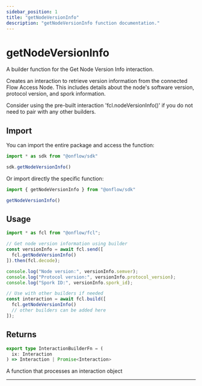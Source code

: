 ```yaml
---
sidebar_position: 1
title: "getNodeVersionInfo"
description: "getNodeVersionInfo function documentation."
---
```


<!-- THIS DOCUMENT IS AUTO-GENERATED FROM [onflow/sdk/src/build/build-get-node-version-info.ts](https://github.com/onflow/fcl-js/tree/master/packages/sdk/src/build/build-get-node-version-info.ts). DO NOT EDIT MANUALLY -->

# getNodeVersionInfo

A builder function for the Get Node Version Info interaction.

Creates an interaction to retrieve version information from the connected Flow Access Node.
This includes details about the node's software version, protocol version, and spork information.

Consider using the pre-built interaction 'fcl.nodeVersionInfo()' if you do not need to pair with any other builders.

## Import

You can import the entire package and access the function:

```typescript
import * as sdk from "@onflow/sdk"

sdk.getNodeVersionInfo()
```

Or import directly the specific function:

```typescript
import { getNodeVersionInfo } from "@onflow/sdk"

getNodeVersionInfo()
```

## Usage

```typescript
import * as fcl from "@onflow/fcl";

// Get node version information using builder
const versionInfo = await fcl.send([
  fcl.getNodeVersionInfo()
]).then(fcl.decode);

console.log("Node version:", versionInfo.semver);
console.log("Protocol version:", versionInfo.protocol_version);
console.log("Spork ID:", versionInfo.spork_id);

// Use with other builders if needed
const interaction = await fcl.build([
  fcl.getNodeVersionInfo()
  // other builders can be added here
]);
```


## Returns

```typescript
export type InteractionBuilderFn = (
  ix: Interaction
) => Interaction | Promise<Interaction>
```


A function that processes an interaction object

---